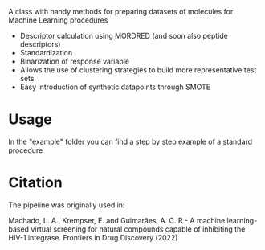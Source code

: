 A class with handy methods for preparing datasets of molecules for Machine Learning procedures

- Descriptor calculation using MORDRED (and soon also peptide descriptors)
- Standardization
- Binarization of response variable
- Allows the use of clustering strategies to build more representative test sets
- Easy introduction of synthetic datapoints through SMOTE

# Usage
In the "example" folder you can find a step by step example of a standard procedure

# Citation

The pipeline was originally used in:

Machado, L. A., Krempser, E. and Guimarães, A. C. R - A machine learning-based virtual screening for natural compounds capable of inhibiting the HIV-1 integrase. Frontiers in Drug Discovery (2022)
